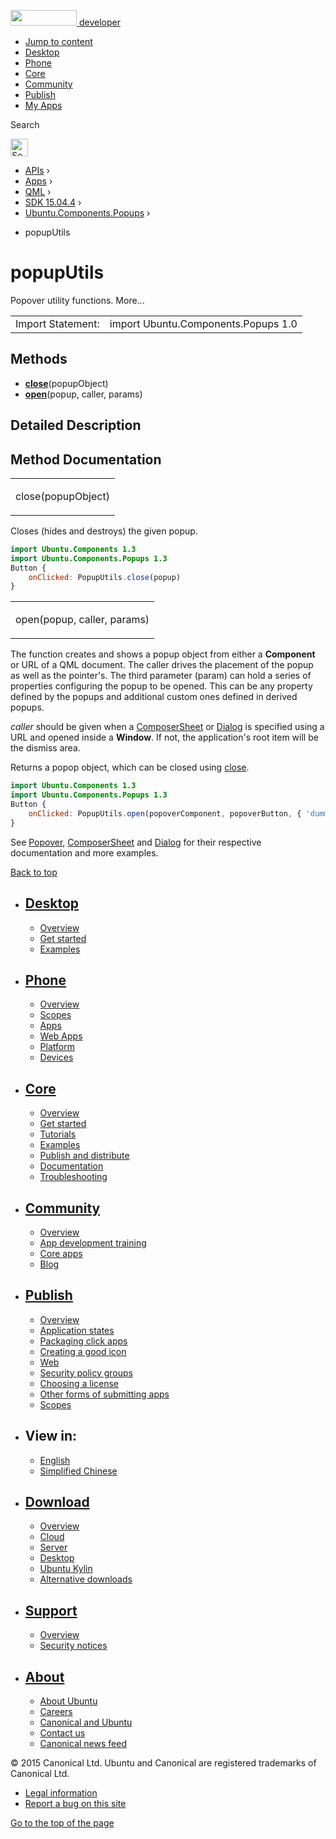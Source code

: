 <a href="https://developer.ubuntu.com/" class="logo-ubuntu"><img src="https://developer.ubuntu.com/assets/sites/ubuntu/latest/u/img/logos/logo-ubuntu-orange.svg" width="106" height="25" /> <span>developer</span></a>

-   [Jump to content](index.html#main-content)
-   [Desktop](https://developer.ubuntu.com/en/desktop/)
-   [Phone](https://developer.ubuntu.com/en/phone/)
-   [Core](https://developer.ubuntu.com/core)
-   [Community](https://developer.ubuntu.com/en/community/)
-   [Publish](https://developer.ubuntu.com/en/publish/)
-   [My Apps](https://myapps.developer.ubuntu.com/)

Search

<img src="https://developer.ubuntu.com/assets/sites/ubuntu/latest/u/img/search-white.svg" alt="Search" height="28" />

-   [APIs](../../../../index.html) ›
-   [Apps](../../../index.html) ›
-   [QML](../../index.html) ›
-   [SDK 15.04.4](../index.html) ›
-   [Ubuntu.Components.Popups](../Ubuntu.Components.Popups/index.html) ›

<!-- -->

-   popupUtils

popupUtils
==========

<span class="subtitle"></span>
Popover utility functions. More...

|                   |                                     |
|-------------------|-------------------------------------|
| Import Statement: | import Ubuntu.Components.Popups 1.0 |

<span id="methods"></span>
Methods
-------

-   ****[close](index.html#close-method)****(popupObject)
-   ****[open](index.html#open-method)****(popup, caller, params)

<span id="details"></span>
Detailed Description
--------------------

Method Documentation
--------------------

<table>
<colgroup>
<col width="100%" />
</colgroup>
<tbody>
<tr class="odd">
<td><p><span id="close-method"></span><span class="name">close</span>(<span class="type">popupObject</span>)</p></td>
</tr>
</tbody>
</table>

Closes (hides and destroys) the given popup.

``` qml
import Ubuntu.Components 1.3
import Ubuntu.Components.Popups 1.3
Button {
    onClicked: PopupUtils.close(popup)
}
```

<table>
<colgroup>
<col width="100%" />
</colgroup>
<tbody>
<tr class="odd">
<td><p><span id="open-method"></span><span class="name">open</span>(<span class="type">popup</span>, <span class="type">caller</span>, <span class="type">params</span>)</p></td>
</tr>
</tbody>
</table>

The function creates and shows a popup object from either a **Component** or URL of a QML document. The caller drives the placement of the popup as well as the pointer's. The third parameter (param) can hold a series of properties configuring the popup to be opened. This can be any property defined by the popups and additional custom ones defined in derived popups.

*caller* should be given when a [ComposerSheet](https://developer.ubuntu.com/api/apps/qml/sdk-15.04.4/Ubuntu.Components.Popups.ComposerSheet/) or [Dialog](../Ubuntu.Components.Popups.Dialog/index.html) is specified using a URL and opened inside a **Window**. If not, the application's root item will be the dismiss area.

Returns a popop object, which can be closed using [close](index.html#close-method).

``` qml
import Ubuntu.Components 1.3
import Ubuntu.Components.Popups 1.3
Button {
    onClicked: PopupUtils.open(popoverComponent, popoverButton, { 'dummy': true } )
}
```

See [Popover](../Ubuntu.Components.Popups.Popover/index.html), [ComposerSheet](https://developer.ubuntu.com/api/apps/qml/sdk-15.04.4/Ubuntu.Components.Popups.ComposerSheet/) and [Dialog](../Ubuntu.Components.Popups.Dialog/index.html) for their respective documentation and more examples.

[Back to top](index.html#)

-   [Desktop](https://developer.ubuntu.com/en/desktop/)
    ---------------------------------------------------

    -   [Overview](https://developer.ubuntu.com/en/desktop/)
    -   [Get started](http://snapcraft.io/?utm_source=developer.ubuntu.com&utm_medium=devportal&utm_term=snaps%20snapcraft%20desktop&utm_content=menu&utm_campaign=duc_snappers)
    -   [Examples](https://github.com/ubuntu/snappy-playpen)

-   [Phone](https://developer.ubuntu.com/en/phone/)
    -----------------------------------------------

    -   [Overview](https://developer.ubuntu.com/en/phone/)
    -   [Scopes](https://developer.ubuntu.com/en/phone/scopes/)
    -   [Apps](https://developer.ubuntu.com/en/phone/apps/)
    -   [Web Apps](https://developer.ubuntu.com/en/phone/web/)
    -   [Platform](https://developer.ubuntu.com/en/phone/platform/)
    -   [Devices](https://developer.ubuntu.com/en/phone/devices/)

-   [Core](https://developer.ubuntu.com/core)
    -----------------------------------------

    -   [Overview](https://developer.ubuntu.com/core)
    -   [Get started](https://developer.ubuntu.com/core/get-started)
    -   [Tutorials](https://developer.ubuntu.com/core/tutorials)
    -   [Examples](https://developer.ubuntu.com/core/examples)
    -   [Publish and distribute](https://developer.ubuntu.com/core/publish-and-distribute)
    -   [Documentation](https://developer.ubuntu.com/core/documentation)
    -   [Troubleshooting](https://developer.ubuntu.com/core/troubleshooting)

-   [Community](https://developer.ubuntu.com/en/community/)
    -------------------------------------------------------

    -   [Overview](https://developer.ubuntu.com/en/community/)
    -   [App development training](https://developer.ubuntu.com/en/community/training/)
    -   [Core apps](https://developer.ubuntu.com/en/community/core-apps/)
    -   [Blog](https://developer.ubuntu.com/en/community/blog/)

-   [Publish](https://developer.ubuntu.com/en/publish/)
    ---------------------------------------------------

    -   [Overview](https://developer.ubuntu.com/en/publish/)
    -   [Application states](https://developer.ubuntu.com/en/publish/application-states/)
    -   [Packaging click apps](https://developer.ubuntu.com/en/publish/packaging-click-apps/)
    -   [Creating a good icon](https://developer.ubuntu.com/en/publish/creating-a-good-icon/)
    -   [Web](https://developer.ubuntu.com/en/publish/web/)
    -   [Security policy groups](https://developer.ubuntu.com/en/publish/security-policy-groups/)
    -   [Choosing a license](https://developer.ubuntu.com/en/publish/choosing-a-license/)
    -   [Other forms of submitting apps](https://developer.ubuntu.com/en/publish/other-forms-of-submitting-apps/)
    -   [Scopes](https://developer.ubuntu.com/en/publish/scopes/)

-   View in:
    --------

    -   [English](index.html "Change to language: English")
    -   [Simplified Chinese](index.html "Change to language: Simplified Chinese")

-   [Download](http://ubuntu.com/download/)
    ---------------------------------------

    -   [Overview](http://ubuntu.com/download)
    -   [Cloud](http://ubuntu.com/download/cloud)
    -   [Server](http://ubuntu.com/download/server)
    -   [Desktop](http://ubuntu.com/download/desktop)
    -   [Ubuntu Kylin](http://ubuntu.com/download/ubuntu-kylin)
    -   [Alternative downloads](http://ubuntu.com/download/alternative-downloads)

-   [Support](http://ubuntu.com/support/)
    -------------------------------------

    -   [Overview](http://ubuntu.com/support)
    -   [Security notices](http://www.ubuntu.com/usn/)

-   [About](http://ubuntu.com/about/)
    ---------------------------------

    -   [About Ubuntu](http://ubuntu.com/about/about-ubuntu)
    -   [Careers](http://www.canonical.com/careers)
    -   [Canonical and Ubuntu](http://ubuntu.com/about/canonical-and-ubuntu)
    -   [Contact us](http://ubuntu.com/about/contact-us)
    -   [Canonical news feed](http://insights.ubuntu.com/feed/)

© 2015 Canonical Ltd. Ubuntu and Canonical are registered trademarks of Canonical Ltd.

-   [Legal information](http://www.ubuntu.com/legal)
-   [Report a bug on this site](https://bugs.launchpad.net/developer-ubuntu-com/)

<span class="accessibility-aid">[Go to the top of the page](index.html#)</span>
